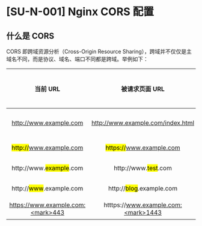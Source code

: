 # [SU-N-001] Nginx CORS 配置

## 什么是 CORS

CORS 即跨域资源分析（Cross-Origin Resource Sharing），跨域并不仅仅是主域名不同，而是协议、域名、端口不同都是跨域。举例如下：

|                 当前 URL                  |                被请求页面 URL                | 是否跨域 |            跨域原因            |
| :--------------------------------------: | :----------------------------------------: | :------: | :---------------------------: |
|          http://www.example.com          |     http://www.example.com/index.html      |    否    | 同源（协议、域名、端口号均一致） |
|   <mark>http://</mark>www.example.com    |    <mark>https://</mark>www.example.com    |    是    |    协议不一致（http/https）    |
|   http://www.<mark>example</mark>.com    |      http://www.<mark>test</mark>.com      |    是    |   主域名不同（example/test）   |
|   http://<mark>www</mark>.example.com    |    http://<mark>blog</mark>.example.com    |    是    |     子域名不同（www/blog）     |
| https://www.example.com:<mark>443</mark> | htttps://www.example.com:<mark>1443</mark> |    是    |     端口号不同（443/1443）     |